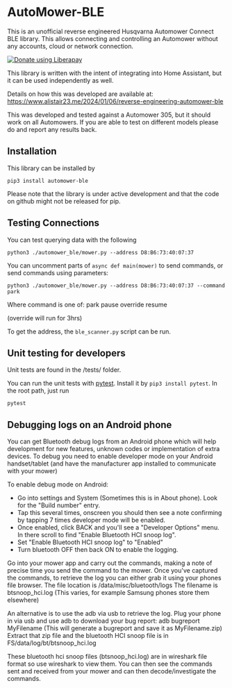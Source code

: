 # AutoMower-BLE

This is an unofficial reverse engineered Husqvarna Automower Connect BLE library. This allows connecting and controlling an Automower without any accounts, cloud or network connection.

<noscript><a href="https://liberapay.com/alistair23/donate"><img alt="Donate using Liberapay" src="https://liberapay.com/assets/widgets/donate.svg"></a></noscript>

This library is written with the intent of integrating into Home Assistant, but it can be used independently as well.

Details on how this was developed are available at: https://www.alistair23.me/2024/01/06/reverse-engineering-automower-ble

This was developed and tested against a Automower 305, but it should work on all Automowers. If you are able to test on different models please do and report any results back.

## Installation
This library can be installed by
```shell
pip3 install automower-ble
```
Please note that the library is under active development and that the code on github might not be released for pip.

## Testing Connections

You can test querying data with the following

```shell
python3 ./automower_ble/mower.py --address D8:B6:73:40:07:37
```

You can uncomment parts of `async def main(mower)` to send commands, or send commands using parameters:

```shell
python3 ./automower_ble/mower.py --address D8:B6:73:40:07:37 --command park
```

Where command is one of:
  park
  pause
  override
  resume

(override will run for 3hrs)

To get the address, the `ble_scanner.py` script can be run.

## Unit testing for developers

Unit tests are found in the /tests/ folder.

You can run the unit tests with [pytest](https://docs.pytest.org). Install it by `pip3 install pytest`. In the root path, just run

```shell
pytest
```


## Debugging logs on an Android phone

You can get Bluetooth debug logs from an Android phone which will help development for new features, unknown codes
or implementation of extra devices. To debug you need to enable developer mode on your
Android handset/tablet (and have the manufacturer app installed to communicate with your mower)

To enable debug mode on Android:

* Go into settings and System (Sometimes this is in About phone). Look for the "Build number" entry.
* Tap this several times, onscreen you should then see a note confirming by tapping 7 times developer mode will be enabled.
* Once enabled, click BACK and you'll see a "Developer Options" menu. In there scroll to find "Enable Bluetooth HCI snoop log".
* Set "Enable Bluetooth HCI snoop log" to "Enabled"
* Turn bluetooth OFF then back ON to enable the logging.

Go into your mower app and carry out the commands, making a note of precise time you send the command to the mower.
Once you've captured the commands, to retrieve the log you can either grab it using your phones file browser.
The file location is /data/misc/bluetooth/logs
The filename is btsnoop_hci.log
(This varies, for example Samsung phones store them elsewhere)

An alternative is to use the adb via usb to retrieve the log. Plug your phone in via usb and use adb to download your
bug report:
  adb bugreport MyFilename
(This will generate a bugreport and save it as MyFilename.zip)
Extract that zip file and the bluetooth HCI snoop file is in FS/data/log/bt/btsnoop_hci.log

These bluetooth hci snoop files (btsnoop_hci.log) are in wireshark file format so use wireshark to view them.
You can then see the commands sent and received from your mower and can then decode/investigate the commands.
